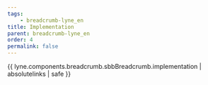 ```yaml
---
tags: 
    - breadcrumb-lyne_en
title: Implementation
parent: breadcrumb-lyne_en
order: 4
permalink: false  
---
```

{{ lyne.components.breadcrumb.sbbBreadcrumb.implementation | absolutelinks | safe }}